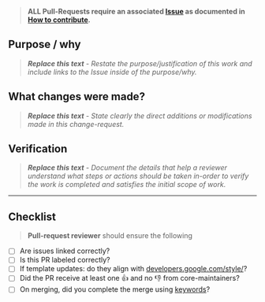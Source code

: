 > __ALL Pull-Requests require an associated [Issue](https://github.com/thegooddocsproject/templates/issues?q=is%3Aissue+is%3Aopen+sort%3Aupdated-desc) as documented in [How to contribute](https://github.com/thegooddocsproject/templates/blob/master/contribute.md#contributing).__

## Purpose / why

> _**Replace this text** - Restate the purpose/justification of this work and include links to the Issue inside of the purpose/why._

## What changes were made?

> _**Replace this text** - State clearly the direct additions or modifications made in this change-request._

## Verification

> _**Replace this text** - Document the details that help a reviewer understand what steps or actions should be taken in-order to verify the work is completed and satisfies the initial scope of work._

---

## Checklist

> __Pull-request reviewer__ should ensure the following

* [ ] Are issues linked correctly?
* [ ] Is this PR labeled correctly?
* [ ] If template updates: do they align with [developers.google.com/style/](https://developers.google.com/style/)?
* [ ] Did the PR receive at least one :+1: and no :-1: from core-maintainers?
* [ ] On merging, did you complete the merge using [keywords](https://help.github.com/en/github/managing-your-work-on-github/linking-a-pull-request-to-an-issue#manually-linking-a-pull-request-to-an-issue)?

